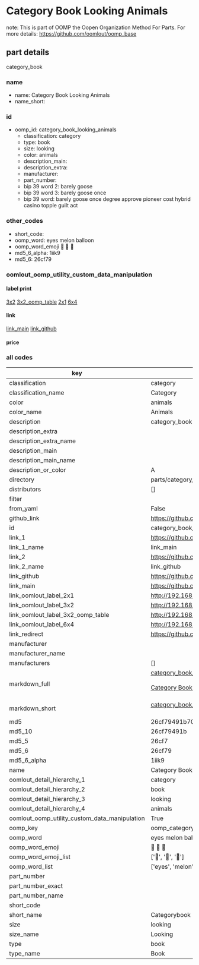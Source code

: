 # Category Book Looking Animals  

note: This is part of OOMP the Oopen Organization Method For Parts. For more details: https://github.com/oomlout/oomp_base

##  part details
  



category_book



### name
* name: Category Book Looking Animals
* name_short: 
### id
* oomp_id: category_book_looking_animals
  * classification: category
  * type: book
  * size: looking
  * color: animals
  * description_main: 
  * description_extra: 
  * manufacturer: 
  * part_number: 
  * bip 39 word 2: barely goose
  * bip 39 word 3: barely goose once
  * bip 39 word: barely goose once degree approve pioneer cost hybrid casino topple guilt act

### other_codes
* short_code: 
* oomp_word: eyes melon balloon
* oomp_word_emoji :eyes: :melon: :balloon:
* md5_6_alpha: 1iik9
* md5_6: 26cf79






### oomlout_oomp_utility_custom_data_manipulation
#### label print
[3x2](http://192.168.1.245:1112/?label=oomp%201iik9)
[3x2_oomp_table](http://192.168.1.108:1112/?label=oomp%201iik9)
[2x1](http://192.168.1.242:1112/?label=oomp%201iik9)
[6x4](http://192.168.1.55:1112/?label=oomp%201iik9)    

#### link

[link_main](https://github.com/oomlout/oomlout_oomp_version_1_messy/tree/main/parts/category_book_looking_animals) [link_github](https://github.com/oomlout/oomlout_oomp_version_1_messy/tree/main/parts/category_book_looking_animals)                             

#### price







### all codes 
| key | value |  
| --- | --- |  
| classification | category |  
| classification_name | Category |  
| color | animals |  
| color_name | Animals |  
| description | category_book |  
| description_extra |  |  
| description_extra_name |  |  
| description_main |  |  
| description_main_name |  |  
| description_or_color | A  |  
| directory | parts/category_book_looking_animals |  
| distributors | [] |  
| filter |  |  
| from_yaml | False |  
| github_link | https://github.com/oomlout/oomlout_oomp_part_src/tree/main/parts/category_book_looking_animals |  
| id | category_book_looking_animals |  
| link_1 | https://github.com/oomlout/oomlout_oomp_version_1_messy/tree/main/parts/category_book_looking_animals |  
| link_1_name | link_main |  
| link_2 | https://github.com/oomlout/oomlout_oomp_version_1_messy/tree/main/parts/category_book_looking_animals |  
| link_2_name | link_github |  
| link_github | https://github.com/oomlout/oomlout_oomp_version_1_messy/tree/main/parts/category_book_looking_animals |  
| link_main | https://github.com/oomlout/oomlout_oomp_version_1_messy/tree/main/parts/category_book_looking_animals |  
| link_oomlout_label_2x1 | http://192.168.1.242:1112/?label=oomp%201iik9 |  
| link_oomlout_label_3x2 | http://192.168.1.245:1112/?label=oomp%201iik9 |  
| link_oomlout_label_3x2_oomp_table | http://192.168.1.108:1112/?label=oomp%201iik9 |  
| link_oomlout_label_6x4 | http://192.168.1.55:1112/?label=oomp%201iik9 |  
| link_redirect | https://github.com/oomlout/oomlout_oomp_version_1_messy/tree/main/parts/category_book_looking_animals |  
| manufacturer |  |  
| manufacturer_name |  |  
| manufacturers | [] |  
| markdown_full | [category_book_looking_animals](none)<br>[](none)<br>[Category Book Looking Animals](none)<br><br> |  
| markdown_short | [category_book_looking_animals](none)<br><br> |  
| md5 | 26cf79491b7006169485639d35192094 |  
| md5_10 | 26cf79491b |  
| md5_5 | 26cf7 |  
| md5_6 | 26cf79 |  
| md5_6_alpha | 1iik9 |  
| name | Category Book Looking Animals |  
| oomlout_detail_hierarchy_1 | category |  
| oomlout_detail_hierarchy_2 | book |  
| oomlout_detail_hierarchy_3 | looking |  
| oomlout_detail_hierarchy_4 | animals |  
| oomlout_oomp_utility_custom_data_manipulation | True |  
| oomp_key | oomp_category_book_looking_animals |  
| oomp_word | eyes melon balloon |  
| oomp_word_emoji | :eyes: :melon: :balloon: |  
| oomp_word_emoji_list | [':eyes:', ':melon:', ':balloon:'] |  
| oomp_word_list | ['eyes', 'melon', 'balloon'] |  
| part_number |  |  
| part_number_exact |  |  
| part_number_name |  |  
| short_code |  |  
| short_name | Categorybook |  
| size | looking |  
| size_name | Looking |  
| type | book |  
| type_name | Book |  
